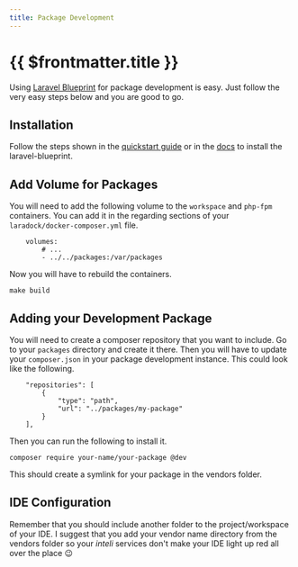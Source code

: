 ```yaml
---
title: Package Development
---
```


# {{ $frontmatter.title }}

Using [Laravel Blueprint](https://github.com/tjventurini/laravel-blueprint) for package development is easy. Just follow the very easy steps below and you are good to go.

## Installation

Follow the steps shown in the [quickstart guide](/guide/) or in the [docs](/docs/) to install the laravel-blueprint.

## Add Volume for Packages

You will need to add the following volume to the `workspace` and `php-fpm` containers. You can add it in the regarding sections of your `laradock/docker-composer.yml` file.

```
    volumes:
        # ...
        - ../../packages:/var/packages
```

Now you will have to rebuild the containers.

```
make build
```

## Adding your Development Package

You will need to create a composer repository that you want to include. Go to your `packages` directory and create it there. Then you will have to update your `composer.json` in your package development instance. This could look like the following.

```
    "repositories": [
        {
            "type": "path",
            "url": "../packages/my-package"
        }
    ],
```

Then you can run the following to install it.

```
composer require your-name/your-package @dev
```

This should create a symlink for your package in the vendors folder.

## IDE Configuration

Remember that you should include another folder to the project/workspace of your IDE. I suggest that you add your vendor name directory from the vendors folder so your _inteli_ services don't make your IDE light up red all over the place 😉